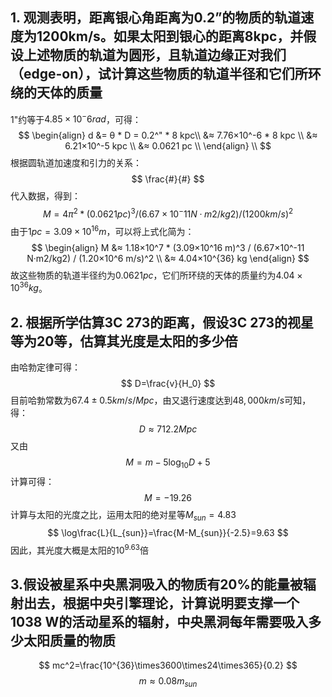 ## 1. 观测表明，距离银⼼⻆距离为0.2”的物质的轨道速度为1200km/s。如果太阳到银⼼的距离8kpc，并假设上述物质的轨道为圆形，且轨道边缘正对我们（edge-on），试计算这些物质的轨道半径和它们所环绕的天体的质量
1"约等于$4.85×10^-6 rad$，可得：
$$
\begin{align}
d &= θ * D = 0.2^" * 8 kpc\\
&≈ 7.76×10^-6 * 8 kpc \\
&≈ 6.21×10^-5 kpc \\
&≈ 0.0621 pc \\
\end{align} \\
$$
根据圆轨道加速度和引力的关系：
$$
\frac{#}{#}
$$
代入数据，得到：
$$
M = 4π^2 * (0.0621 pc)^3 / (6.67×10^-11 N·m2/kg2) / (1200 km/s)^2
$$
由于$1 pc=3.09×10^{16} m$，可以将上式化简为：
$$
\begin{align}
M &≈ 1.18×10^7 * (3.09×10^16 m)^3 / (6.67×10^-11 N·m2/kg2) / (1.20×10^6 m/s)^2 \\
&≈ 4.04×10^{36} kg
\end{align}
$$
故这些物质的轨道半径约为$0.0621 pc$，它们所环绕的天体的质量约为$4.04×10^{36} kg$。
## 2. 根据所学估算3C 273的距离，假设3C 273的视星等为20等，估算其光度是太阳的多少倍
由哈勃定律可得：
$$
D=\frac{v}{H_0}
$$
目前哈勃常数为$67.4 ± 0.5 km/s/Mpc$，由又退⾏速度达到$48,000km/s$可知，得：
$$
D\approx 712.2Mpc
$$
又由
$$
M=m-5\log_{10}D+5
$$
计算可得：
$$
M=-19.26
$$
计算与太阳的光度之比，运用太阳的绝对星等$M_{sun}=4.83$
$$
\log\frac{L}{L_{sun}}=\frac{M-M_{sun}}{-2.5}=9.63
$$
因此，其光度大概是太阳的$10^{9.63}$倍

## 3.假设被星系中央⿊洞吸⼊的物质有20%的能量被辐射出去，根据中央引擎理论，计算说明要⽀撑⼀个1038 W的活动星系的辐射，中央⿊洞每年需要吸⼊多少太阳质量的物质
$$
mc^2=\frac{10^{36}\times3600\times24\times365}{0.2}
$$
$$
m\approx 0.08m_{sun}
$$

